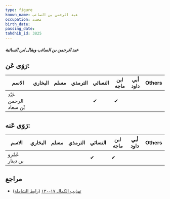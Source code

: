 ```yaml
---
type: figure
known_name: عبد الرحمن بن السائب
occupation: محدث
birth_date:
passing_date:
tahdhib_id: 3825
---
```

##### عبد الرحمن بن السائب ويقال ابن السائبة

## رَوَى عَن:
| الاسم                 | البخاري | مسلم | الترمذي | النسائي | ابن ماجه | أبي داود | Others |
| --------------------- | ------- | ---- | ------- | ------- | -------- | -------- | ------ |
| عَبْد الرحمن بْن سعاد |         |      |         | ✔       | ✔        |          |        |
## رَوَى عَنه:
| الاسم           | البخاري | مسلم | الترمذي | النسائي | ابن ماجه | أبي داود | Others |
| --------------- | ------- | ---- | ------- | ------- | -------- | -------- | ------ |
| عَمْرو بن دينار |         |      |         | ✔       | ✔        |          |        |
## مراجع
- [تهذيب الكمال ١٧-١٣٠](obsidian://open?vault=Tahdhib-al-Kamal&file=Figures/٣٨٢٥-عبد%20الرحمن%20بن%20السائب%20ويقال%20ابن%20السائبة) ([رابط الشاملة](https://shamela.ws/book/3722/8680))